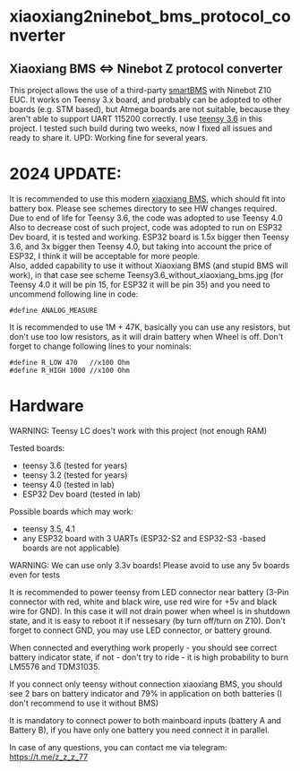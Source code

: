 # xiaoxiang2ninebot_bms_protocol_converter
Xiaoxiang BMS &lt;=> Ninebot Z protocol converter
---
This project allows the use of a third-party [smartBMS](https://www.ebay.com/itm/14S-Lithium-Battery-Smart-Protective-Board-With-Bluetooth-Interface-48V-BMS-PCB/153488364010?ssPageName=STRK%3AMEBIDX%3AIT&_trksid=p2057872.m2749.l2649) with Ninebot Z10 EUC. It works on Teensy 3.x board, and probably can be adopted to other boards (e.g. STM based), but Atmega boards are not suitable, because they aren't able to support UART 115200 correctly. I use [teensy 3.6](https://www.pjrc.com/store/teensy36.html) in this project. 
I tested such build during two weeks, now I fixed all issues and ready to share it.
UPD: Working fine for several years.

# 2024 UPDATE:
It is recommended to use this modern [xiaoxiang BMS](https://aliexpress.ru/item/1005005648437341.html),  which should fit into battery box. Please see schemes directory to see HW changes required. <br />
Due to end of life for Teensy 3.6, the code was adopted to use Teensy 4.0 <br />
Also to decrease cost of such project, code was adopted to run on ESP32 Dev board, it is tested and working. ESP32 board is 1.5x bigger then Teensy 3.6, and 3x bigger then Teensy 4.0, but taking into account the price of ESP32, I think it will be acceptable for more people.<br />
Also, added capability to use it without Xiaoxiang BMS (and stupid BMS will work), in that case see scheme Teensy3.6_without_xiaoxiang_bms.jpg (for Teensy 4.0 it will be pin 15, for ESP32 it will be pin 35) and you need to uncommend following line in code:
```
#define ANALOG_MEASURE
```
It is recommended to use 1M + 47K, basically you can use any resistors, but don't use too low resistors, as it will drain battery when Wheel is off. Don't forget to change following lines to your nominals:
```
#define R_LOW 470   //x100 Ohm
#define R_HIGH 1000 //x100 Ohm
```

# Hardware

WARNING: Teensy LC does't work with this project (not enough RAM)

Tested boards:
- teensy 3.6 (tested for years)
- teensy 3.2 (tested for years)
- teensy 4.0 (tested in lab)
- ESP32 Dev board (tested in lab)

Possible boards which may work:
- teensy 3.5, 4.1
- any ESP32 board with 3 UARTs (ESP32-S2 and ESP32-S3 -based boards are not applicable)
 
WARNING: We can use only 3.3v boards! Please avoid to use any 5v boards even for tests

It is recommended to power teensy from LED connector near battery (3-Pin connector with red, white and black wire, use red wire for +5v and black wire for GND). In this case it will not drain power when wheel is in shutdown state, and it is easy to reboot it if nessesary (by turn off/turn on Z10).
Don't forget to connect GND, you may use LED connector, or battery ground.

When connected and everything work properly - you should see correct battery indicator state, if not - don't try to ride - it is high probability to burn LM5576 and TDM31035. 

If you connect only teensy without connection xiaoxiang BMS, you should see 2 bars on battery indicator and 79% in application on both batteries (I don't recommend to use it without BMS)

It is mandatory to connect power to both mainboard inputs (battery A and Battery B), if you have only one battery you need connect it in parallel.

In case of any questions, you can contact me via telegram: https://t.me/z_z_z_77
